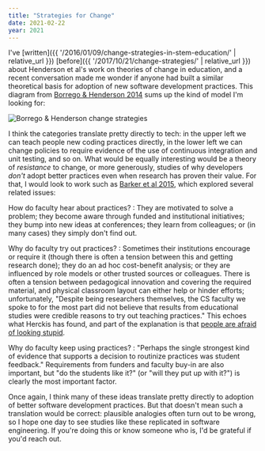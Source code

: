 ```yaml
---
title: "Strategies for Change"
date: 2021-02-22
year: 2021
---
```


I've [written]({{ '/2016/01/09/change-strategies-in-stem-education/' | relative_url }})
[before]({{ '/2017/10/21/change-strategies/' | relative_url }})
about Henderson et al's work on theories of change in education,
and a recent conversation made me wonder if anyone had built a similar theoretical basis
for adoption of new software development practices.
This diagram from [Borrego & Henderson 2014](https://onlinelibrary.wiley.com/doi/abs/10.1002/jee.20040)
sums up the kind of model I'm looking for:

<div align="central">
<img src="{{ '/files/2021/borrego-henderson-change-strategies.svg' | relative_url }}" alt="Borrego & Henderson change strategies" />
</div>

I think the categories translate pretty directly to tech:
in the upper left we can teach people new coding practices directly,
in the lower left we can change policies to require evidence of the use of continuous integration and unit testing,
and so on.
What would be equally interesting would be a theory of *resistance* to change,
or more generously,
studies of why developers *don't* adopt better practices
even when research has proven their value.
For that,
I would look to work such as [Barker et al 2015](https://dl.acm.org/doi/10.1145/2676723.2677282),
which explored several related issues:

How do faculty hear about practices?
:   They are motivated to solve a problem;
    they become aware through funded and institutional initiatives;
    they bump into new ideas at conferences;
    they learn from colleagues;
    or (in many cases) they simply don't find out.

Why do faculty try out practices?
:   Sometimes their institutions encourage or require it
    (though there is often a tension between this and getting research done);
    they do an ad hoc cost-benefit analysis;
    or they are influenced by role models or other trusted sources or colleagues.
    There is often a tension between pedagogical innovation and covering the required material,
    and physical classroom layout can either help or hinder efforts;
    unfortunately,
    "Despite being researchers themselves,
    the CS faculty we spoke to for the most part did not believe
    that results from educational studies were credible reasons to try out teaching practices."
    This echoes what Herckis has found,
    and part of the explanation is that
    [people are afraid of looking stupid](https://www.insidehighered.com/news/2017/07/06/anthropologist-studies-why-professors-dont-adopt-innovative-teaching-methods).

Why do faculty keep using practices?
:   "Perhaps the single strongest kind of evidence that supports a decision to routinize practices was student feedback."
    Requirements from funders and faculty buy-in are also important,
    but "do the students like it?" (or "will they put up with it?") is clearly the most important factor.

Once again,
I think many of these ideas translate pretty directly to adoption of better software development practices.
But that doesn't mean such a translation would be correct:
plausible analogies often turn out to be wrong,
so I hope one day to see studies like these replicated in software engineering.
If you're doing this or know someone who is,
I'd be grateful if you'd reach out.
